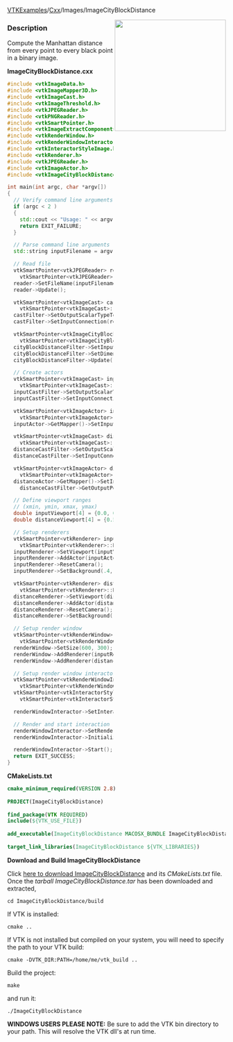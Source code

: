 [VTKExamples](Home)/[Cxx](Cxx)/Images/ImageCityBlockDistance

<img align="right" src="https://github.com/lorensen/VTKExamples/raw/master/Testing/Baseline/Images/TestImageCityBlockDistance.png" width="256" />

### Description
Compute the Manhattan distance from every point to every black point in a binary image.

**ImageCityBlockDistance.cxx**
```c++
#include <vtkImageData.h>
#include <vtkImageMapper3D.h>
#include <vtkImageCast.h>
#include <vtkImageThreshold.h>
#include <vtkJPEGReader.h>
#include <vtkPNGReader.h>
#include <vtkSmartPointer.h>
#include <vtkImageExtractComponents.h>
#include <vtkRenderWindow.h>
#include <vtkRenderWindowInteractor.h>
#include <vtkInteractorStyleImage.h>
#include <vtkRenderer.h>
#include <vtkJPEGReader.h>
#include <vtkImageActor.h>
#include <vtkImageCityBlockDistance.h>

int main(int argc, char *argv[])
{
  // Verify command line arguments
  if (argc < 2 )
  {
    std::cout << "Usage: " << argv[0] << " BinaryImage.jpg" << std::endl;
    return EXIT_FAILURE;
  }

  // Parse command line arguments
  std::string inputFilename = argv[1];

  // Read file
  vtkSmartPointer<vtkJPEGReader> reader =
    vtkSmartPointer<vtkJPEGReader>::New();
  reader->SetFileName(inputFilename.c_str());
  reader->Update();

  vtkSmartPointer<vtkImageCast> castFilter =
    vtkSmartPointer<vtkImageCast>::New();
  castFilter->SetOutputScalarTypeToShort();
  castFilter->SetInputConnection(reader->GetOutputPort());

  vtkSmartPointer<vtkImageCityBlockDistance> cityBlockDistanceFilter =
    vtkSmartPointer<vtkImageCityBlockDistance>::New();
  cityBlockDistanceFilter->SetInputConnection(castFilter->GetOutputPort());
  cityBlockDistanceFilter->SetDimensionality(2);
  cityBlockDistanceFilter->Update();

  // Create actors
  vtkSmartPointer<vtkImageCast> inputCastFilter =
    vtkSmartPointer<vtkImageCast>::New();
  inputCastFilter->SetOutputScalarTypeToUnsignedChar();
  inputCastFilter->SetInputConnection(reader->GetOutputPort());

  vtkSmartPointer<vtkImageActor> inputActor =
    vtkSmartPointer<vtkImageActor>::New();
  inputActor->GetMapper()->SetInputConnection(inputCastFilter->GetOutputPort());

  vtkSmartPointer<vtkImageCast> distanceCastFilter =
    vtkSmartPointer<vtkImageCast>::New();
  distanceCastFilter->SetOutputScalarTypeToUnsignedChar();
  distanceCastFilter->SetInputConnection(cityBlockDistanceFilter->GetOutputPort());

  vtkSmartPointer<vtkImageActor> distanceActor =
    vtkSmartPointer<vtkImageActor>::New();
  distanceActor->GetMapper()->SetInputConnection(
    distanceCastFilter->GetOutputPort());

  // Define viewport ranges
  // (xmin, ymin, xmax, ymax)
  double inputViewport[4] = {0.0, 0.0, 0.5, 1.0};
  double distanceViewport[4] = {0.5, 0.0, 1.0, 1.0};

  // Setup renderers
  vtkSmartPointer<vtkRenderer> inputRenderer =
    vtkSmartPointer<vtkRenderer>::New();
  inputRenderer->SetViewport(inputViewport);
  inputRenderer->AddActor(inputActor);
  inputRenderer->ResetCamera();
  inputRenderer->SetBackground(.4, .5, .9);

  vtkSmartPointer<vtkRenderer> distanceRenderer =
    vtkSmartPointer<vtkRenderer>::New();
  distanceRenderer->SetViewport(distanceViewport);
  distanceRenderer->AddActor(distanceActor);
  distanceRenderer->ResetCamera();
  distanceRenderer->SetBackground(.4, .5, .7);

  // Setup render window
  vtkSmartPointer<vtkRenderWindow> renderWindow =
    vtkSmartPointer<vtkRenderWindow>::New();
  renderWindow->SetSize(600, 300);
  renderWindow->AddRenderer(inputRenderer);
  renderWindow->AddRenderer(distanceRenderer);

  // Setup render window interactor
  vtkSmartPointer<vtkRenderWindowInteractor> renderWindowInteractor =
    vtkSmartPointer<vtkRenderWindowInteractor>::New();
  vtkSmartPointer<vtkInteractorStyleImage> style =
    vtkSmartPointer<vtkInteractorStyleImage>::New();

  renderWindowInteractor->SetInteractorStyle(style);

  // Render and start interaction
  renderWindowInteractor->SetRenderWindow(renderWindow);
  renderWindowInteractor->Initialize();

  renderWindowInteractor->Start();
  return EXIT_SUCCESS;
}
```
**CMakeLists.txt**
```cmake
cmake_minimum_required(VERSION 2.8)
 
PROJECT(ImageCityBlockDistance)
 
find_package(VTK REQUIRED)
include(${VTK_USE_FILE})
 
add_executable(ImageCityBlockDistance MACOSX_BUNDLE ImageCityBlockDistance.cxx)
 
target_link_libraries(ImageCityBlockDistance ${VTK_LIBRARIES})
```

**Download and Build ImageCityBlockDistance**

Click [here to download ImageCityBlockDistance](https://github.com/lorensen/VTKWikiExamplesTarballs/raw/master/ImageCityBlockDistance.tar) and its *CMakeLists.txt* file.
Once the *tarball ImageCityBlockDistance.tar* has been downloaded and extracted,
```
cd ImageCityBlockDistance/build 
```
If VTK is installed:
```
cmake ..
```
If VTK is not installed but compiled on your system, you will need to specify the path to your VTK build:
```
cmake -DVTK_DIR:PATH=/home/me/vtk_build ..
```
Build the project:
```
make
```
and run it:
```
./ImageCityBlockDistance
```
**WINDOWS USERS PLEASE NOTE:** Be sure to add the VTK bin directory to your path. This will resolve the VTK dll's at run time.

